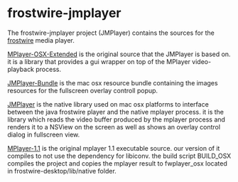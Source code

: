 frostwire-jmplayer
==================

The frostwire-jmplayer project (JMPlayer) contains the sources for the <a href="https://github.com/frostwire/frostwire-desktop">frostwire</a> media player.

<a href="https://github.com/frostwire/frostwire-jmplayer/tree/master/MPlayer-OSX-Extended">MPlayer-OSX-Extended</a> is the original source that the JMPlayer is based on. it is a library that provides a gui wrapper on top of the MPlayer video-playback process.

<a href="https://github.com/frostwire/frostwire-jmplayer/tree/master/JMPlayer-Bundle">JMPlayer-Bundle</a> is the mac osx resource bundle containing the images resources for the fullscreen overlay controll popup.

<a href="https://github.com/frostwire/frostwire-jmplayer/tree/master/JMPlayer">JMPlayer</a> is the native library used on mac osx platforms to interface between the java frostwire player and the native mplayer process. it is the library which reads the video buffer produced by the mplayer process and renders it to a NSView on the screen as well as shows an overlay control dialog in fullscreen view.

<a href="https://github.com/frostwire/frostwire-jmplayer/tree/master/MPlayer-1.1">MPlayer-1.1</a> is the original mplayer 1.1 executable source.  our version of it compiles to not use the dependency for libiconv. the build script BUILD_OSX compiles the project and copies the mplayer result to fwplayer_osx located in frostwire-desktop/lib/native folder.

